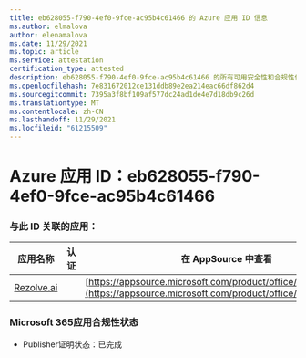 ```yaml
---
title: eb628055-f790-4ef0-9fce-ac95b4c61466 的 Azure 应用 ID 信息
ms.author: elmalova
author: elenamalova
ms.date: 11/29/2021
ms.topic: article
ms.service: attestation
certification_type: attested
description: eb628055-f790-4ef0-9fce-ac95b4c61466 的所有可用安全性和合规性信息。
ms.openlocfilehash: 7e831672012ce131ddb89e2ea214eac66df862d4
ms.sourcegitcommit: 7395a3f8bf109af577dc24ad1de4e7d18db9c26d
ms.translationtype: MT
ms.contentlocale: zh-CN
ms.lasthandoff: 11/29/2021
ms.locfileid: "61215509"
---
```

# <a name="azure-app-id-eb628055-f790-4ef0-9fce-ac95b4c61466"></a>Azure 应用 ID：eb628055-f790-4ef0-9fce-ac95b4c61466


### <a name="apps-associated-with-this-id"></a>与此 ID 关联的应用：
| **应用名称** | **认证** | **在 AppSource 中查看** |
|--------------|---------------|-----------------------|
| [Rezolve.ai](https://docs.microsoft.com/microsoft-365-app-certification/forward/WA200002724) |  | [https://appsource.microsoft.com/product/office/WA200002724](https://appsource.microsoft.com/product/office/WA200002724) |

### <a name="microsoft-365-app-compliance-status"></a>Microsoft 365应用合规性状态
- Publisher证明状态：已完成
